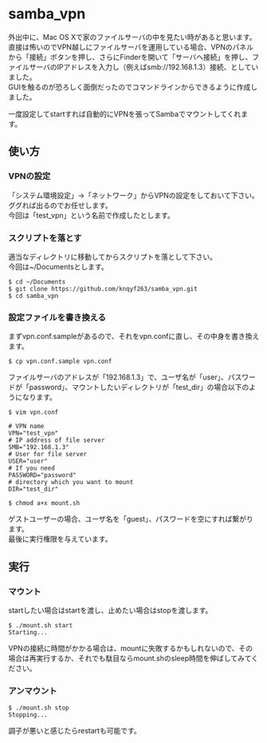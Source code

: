 samba_vpn
=========

外出中に、Mac OS Xで家のファイルサーバの中を見たい時があると思います。  
直接は怖いのでVPN越しにファイルサーバを運用している場合、VPNのパネルから「接続」ボタンを押し、さらにFinderを開いて「サーバへ接続」を押し、ファイルサーバのIPアドレスを入力し（例えばsmb://192.168.1.3）接続、としていました。  
GUIを触るのが恐ろしく面倒だったのでコマンドラインからできるように作成しました。

一度設定してstartすれば自動的にVPNを張ってSambaでマウントしてくれます。

## 使い方
### VPNの設定
「システム環境設定」→「ネットワーク」からVPNの設定をしておいて下さい。  
ググれば出るのでお任せします。  
今回は「test_vpn」という名前で作成したとします。

### スクリプトを落とす
適当なディレクトリに移動してからスクリプトを落として下さい。  
今回は~/Documentsとします。

    $ cd ~/Documents
    $ git clone https://github.com/knqyf263/samba_vpn.git
    $ cd samba_vpn
  
### 設定ファイルを書き換える
まずvpn.conf.sampleがあるので、それをvpn.confに直し、その中身を書き換えます。
 
    $ cp vpn.conf.sample vpn.conf

ファイルサーバのアドレスが「192.168.1.3」で、ユーザ名が「user」、パスワードが「password」、マウントしたいディレクトリが「test_dir」の場合以下のようになります。

    $ vim vpn.conf
    
    # VPN name
    VPN="test_vpn"
    # IP address of file server 
    SMB="192.168.1.3"
    # User for file server
    USER="user"
    # If you need
    PASSWORD="password"
    # directory which you want to mount
    DIR="test_dir"
    
    $ chmod a+x mount.sh
    
ゲストユーザーの場合、ユーザ名を「guest」、パスワードを空にすれば繋がります。   
最後に実行権限を与えています。    

## 実行
### マウント
startしたい場合はstartを渡し、止めたい場合はstopを渡します。
    
    $ ./mount.sh start
    Starting...

VPNの接続に時間がかかる場合は、mountに失敗するかもしれないので、その場合は再実行するか、それでも駄目ならmount.shのsleep時間を伸ばしてみてください。
    
### アンマウント

    $ ./mount.sh stop
    Stopping...
    

調子が悪いと感じたらrestartも可能です。
